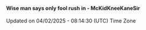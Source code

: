 #### Wise man says only fool rush in - McKidKneeKaneSir
Updated on 04/02/2025 - 08:14:30 (UTC) Time Zone
